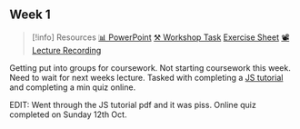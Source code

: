 ```table-of-contents

```

## Week 1

> [!info] Resources
> [📊 PowerPoint](WK1.LC1.Data_Engineering_And_Databases.pdf)
> [⚒️ Workshop Task](Resources/JavaScriptTutorial.pdf)
> [Exercise Sheet](Exercise1MHPandReactionTime.pdf)
> [📽️Lecture Recording]()

Getting put into groups for coursework. Not starting coursework this week. Need to wait for next weeks lecture. Tasked with completing a [JS tutorial](Resources/JavaScriptTutorial.pdf) and completing a min quiz online.

EDIT: Went through the JS tutorial pdf and it was piss. Online quiz completed on Sunday 12th Oct.
